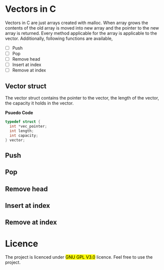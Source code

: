 # Vectors in C
Vectors in C are just arrays created with malloc. When array grows the contents of the old array is moved into new array and the pointer to the new array is returned.
Every method applicable for the array is applicable to the vector. Additionally, following functions are available,

- [ ] Push
- [ ] Pop
- [ ] Remove head
- [ ] Insert at index
- [ ] Remove at index

## Vector struct
The vector struct contains the pointer to the vector, the length of the vector, the capacity it holds in the vector.

__Psuedo Code__
```c
typedef struct {
  int *vec_pointer;
  int length;
  int capacity;
} vector;
```
## Push
## Pop
## Remove head
## Insert at index
## Remove at index
# Licence
The project is licenced under <mark> GNU GPL V3.0</mark> licence. Feel free to use the project.
